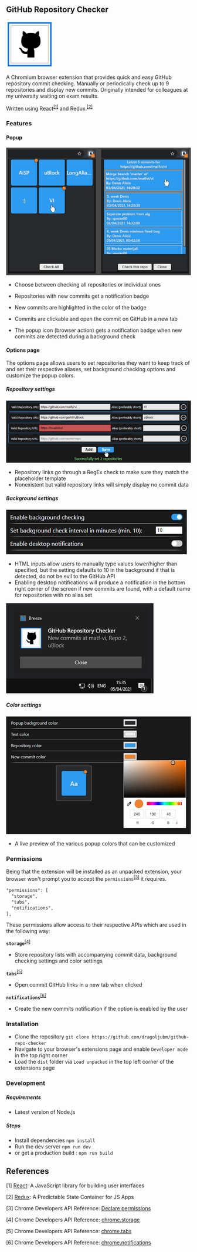 ## GitHub Repository Checker

![BrowserAction](./misc/icon128.png "BrowserAction")

A Chromium browser extension that provides quick and easy GitHub repository commit checking.
Manually or periodically check up to 9 repositories and display new commits.
Originally intended for colleagues at my university waiting on exam results.

Written using React<sup>[[1]](#1)</sup> and Redux.<sup>[[2]](#2)</sup>

### Features

#### Popup

![Popup](./misc/popup.png "Popup")

- Choose between checking all repositories or individual ones
- Repositories with new commits get a notification badge
- New commits are highlighted in the color of the badge
- Commits are clickable and open the commit on GitHub in a new tab

- The popup icon (browser action) gets a notification badge when new commits are detected during a background check

#### Options page

The options page allows users to set repositories they want to keep track of and set their respective aliases, set background checking options and customize the popup colors.

##### Repository settings

![RepoForms](./misc/forms.png "Repo forms")

- Repository links go through a RegEx check to make sure they match the placeholder template
- Nonexistent but valid repository links will simply display no commit data

##### Background settings

![BackgroundSettings](./misc/background.png "Background settings")

- HTML inputs allow users to manually type values lower/higher than specified, but the setting defaults to 10 in the background if that is detected, do not be evil to the GitHub API
- Enabling desktop notifications will produce a notification in the bottom right corner of the screen if new commits are found, with a default name for repositories with no alias set

![Notification](./misc/notification.png "Notfication")

##### Color settings

![Colors](./misc/colors.png "Color settings")

- A live preview of the various popup colors that can be customized

### Permissions

Being that the extension will be installed as an unpacked extension, your browser won't prompt you to accept the `permissions`<sup>[[3]](#3)</sup> it requires.

    "permissions": [
      "storage",
      "tabs",
      "notifications",
    ],

These permissions allow access to their respective APIs which are used in the following way:

**`storage`**<sup>[[4]](#4)</sup>

- Store repository lists with accompanying commit data, background checking settings and color settings

**`tabs`**<sup>[[5]](#5)</sup>

- Open commit GitHub links in a new tab when clicked

**`notifications`**<sup>[[6]](#6)</sup>

- Create the new commits notification if the option is enabled by the user

### Installation

- Clone the repository
  `git clone https://github.com/dragoljubm/github-repo-checker `
- Navigate to your browser's extensions page and enable `Developer mode` in the top right corner
- Load the `dist` folder via `Load unpacked` in the top left corner of the extensions page

### Development

##### Requirements

- Latest version of Node.js

##### Steps

- Install dependencies
  `npm install`
- Run the dev server
  `npm run dev`
- or get a production build :
  `npm run build`

## References
<a id="1">[1]</a> [React](https://reactjs.org/): A JavaScript library for building user interfaces

<a id="2">[2]</a> [Redux](https://redux.js.org/): A Predictable State Container for JS Apps

<a id="3">[3]</a> Chrome Developers API Reference: [Declare permissions](https://developer.chrome.com/docs/extensions/mv2/declare_permissions/)

<a id="4">[4]</a> Chrome Developers API Reference: [chrome.storage](https://developer.chrome.com/docs/extensions/reference/storage/)

<a id="5">[5]</a> Chrome Developers API Reference: [chrome.tabs](https://developer.chrome.com/docs/extensions/reference/tabs/)

<a id="6">[6]</a> Chrome Developers API Reference: [chrome.notifications](https://developer.chrome.com/docs/extensions/reference/notifications/)
